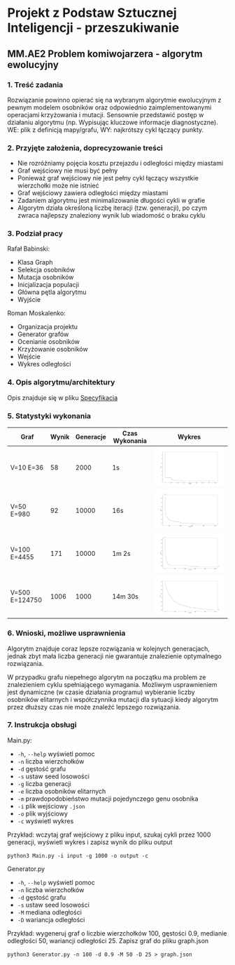 # Projekt z Podstaw Sztucznej Inteligencji - przeszukiwanie
## MM.AE2 Problem komiwojarzera - algorytm ewolucyjny

### 1. Treść zadania

Rozwiązanie powinno opierać się na wybranym algorytmie ewolucyjnym z pewnym modelem osobników oraz odpowiednio 
zaimplementowanymi operacjami krzyżowania i mutacji. Sensownie przedstawić postęp w działaniu algorytmu 
(np. Wypisując kluczowe informacje diagnostyczne). WE: plik z definicją mapy/grafu, WY: najkrótszy cykl łączący punkty.

### 2. Przyjęte założenia, doprecyzowanie treści

- Nie rozróżniamy pojęcia kosztu przejazdu i odległości między miastami
- Graf wejściowy nie musi być pełny
- Ponieważ graf wejściowy nie jest pełny cykl łączący wszystkie
wierzchołki może nie istnieć
- Graf wejściowy zawiera odległości między miastami
- Zadaniem algorytmu jest minimalizowanie długości cykli w grafie
- Algorytm działa określoną liczbę iteracji (tzw. generacji), po
czym zwraca najlepszy znaleziony wynik lub wiadomość o braku cyklu

### 3. Podział pracy

Rafał Babinski:

- Klasa Graph
- Selekcja osobników
- Mutacja osobników
- Inicjalizacja populacji
- Główna pętla algorytmu
- Wyjście

Roman Moskalenko:

- Organizacja projektu
- Generator grafów
- Ocenianie osobników
- Krzyżowanie osobników
- Wejście
- Wykres odległości

### 4. Opis algorytmu/architektury

Opis znajduje się w pliku [Specyfikacja](Specyfikacja.md)

### 5. Statystyki wykonania

| Graf | Wynik | Generacje | Czas Wykonania | Wykres |
|---|---|---|---|---|
|V=10 E=36|58|2000|1s|![Chart10](charts/ch10.png)|
|V=50 E=980|92|10000|16s|![Chart50](charts/ch50.png)|
|V=100 E=4455|171|10000|1m 2s|![Chart100](charts/ch100.png)|
|V=500 E=124750|1006|1000|14m 30s|![Chart500](charts/ch500.png)|

### 6. Wnioski, możliwe usprawnienia

Algorytm znajduje coraz lepsze rozwiązania w kolejnych
generacjach, jednak zbyt mała liczba generacji nie
gwarantuje znalezienie optymalnego rozwiązania.

W przypadku grafu niepełnego algorytm na początku
ma problem ze znalezieniem cyklu spełniającego wymagania.
Możliwym usprawnieniem jest dynamiczne (w czasie działania programu) 
wybieranie liczby osobników elitarnych i współczynnika mutacji 
dla sytuacji kiedy algorytm przez dłuższy czas nie może znaleźć lepszego
rozwiązania.

### 7. Instrukcja obsługi

Main.py:
-  `-h`, `--help`  wyświetl pomoc 
-  `-n`          liczba wierzchołków
-  `-d`          gęstość grafu
-  `-s`          ustaw seed losowości
-  `-g`          liczba generacji
-  `-e`          liczba osobników elitarnych
-  `-m`          prawdopodobieństwo mutacji pojedynczego genu osobnika
-  `-i`          plik wejściowy `.json`
-  `-o`          plik wyjściowy
-  `-c`          wyświetl wykres

Przykład: wczytaj graf wejściowy z pliku input, szukaj cykli przez 1000 generacji, 
wyświetl wykres i zapisz wynik do pliku output
 
    python3 Main.py -i input -g 1000 -o output -c
    
Generator.py
-  `-h`, `--help`  wyświetl pomoc
-  `-n`          liczba wierzchołków
-  `-d`          gęstość grafu
-  `-s`          ustaw seed losowości
-  `-M`          mediana odległości
-  `-D`          wariancja odległości

Przykład: wygeneruj graf o liczbie wierzchołków 100, gęstości 0.9, medianie odległości 50,
wariancji odległości 25. Zapisz graf do pliku graph.json

    python3 Generator.py -n 100 -d 0.9 -M 50 -D 25 > graph.json
